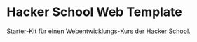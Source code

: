 # Hacker School Web Template

Starter-Kit für einen Webentwicklungs-Kurs der [Hacker School](https://www.hacker-school.de).
